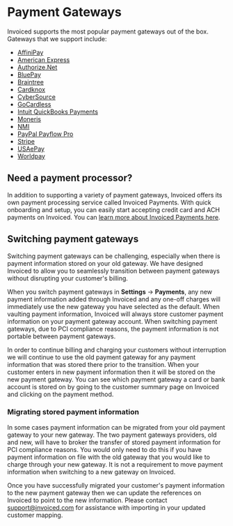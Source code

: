 # Payment Gateways

Invoiced supports the most popular payment gateways out of the box. Gateways that we support include:

- [AffiniPay](/resources/docs/integrations/affinipay)
- [American Express](/resources/docs/integrations/amex)
- [Authorize.Net](/resources/docs/integrations/authorizenet)
- [BluePay](/resources/docs/integrations/bluepay)
- [Braintree](/resources/docs/integrations/braintree)
- [Cardknox](/resources/docs/integrations/cardknox)
- [CyberSource](/resources/docs/integrations/cybersource)
- [GoCardless](/resources/docs/integrations/gocardless)
- [Intuit QuickBooks Payments](/resources/docs/integrations/intuit-payments)
- [Moneris](/resources/docs/integrations/moneris)
- [NMI](/resources/docs/integrations/nmi)
- [PayPal Payflow Pro](/resources/docs/integrations/paypal-payflow-pro)
- [Stripe](/resources/docs/integrations/stripe)
- [USAePay](/resources/docs/integrations/usaepay)
- [Worldpay](/resources/docs/integrations/worldpay)

## Need a payment processor?

In addition to supporting a variety of payment gateways, Invoiced offers its own payment processing service called Invoiced Payments. With quick onboarding and setup, you can easily start accepting credit card and ACH payments on Invoiced. You can [learn more about Invoiced Payments here](https://www.invoiced.com/payments).

## Switching payment gateways

Switching payment gateways can be challenging, especially when there is payment information stored on your old gateway. We have designed Invoiced to allow you to seamlessly transition between payment gateways without disrupting your customer's billing.

When you switch payment gateways in **Settings** &rarr; **Payments**, any new payment information added through Invoiced and any one-off charges will immediately use the new gateway you have selected as the default. When vaulting payment information, Invoiced will always store customer payment information on your payment gateway account. When switching payment gateways, due to PCI compliance reasons, the payment information is not portable between payment gateways.

In order to continue billing and charging your customers without interruption we will continue to use the old payment gateway for any payment information that was stored there prior to the transition. When your customer enters in new payment information then it will be stored on the new payment gateway. You can see which payment gateway a card or bank account is stored on by going to the customer summary page on Invoiced and clicking on the payment method.

### Migrating stored payment information

In some cases payment information can be migrated from your old payment gateway to your new gateway. The two payment gateways providers, old and new, will have to broker the transfer of stored payment information for PCI compliance reasons. You would only need to do this if you have payment information on file with the old gateway that you would like to charge through your new gateway. It is not a requirement to move payment information when switching to a new gateway on Invoiced.

Once you have successfully migrated your customer's payment information to the new payment gateway then we can update the references on Invoiced to point to the new information. Please contact [support@invoiced.com](mailto:support@invoiced.com) for assistance with importing in your updated customer mapping.   